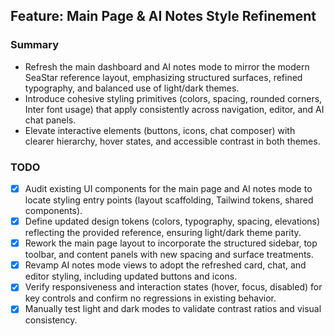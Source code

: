 ## Feature: Main Page & AI Notes Style Refinement

### Summary

- Refresh the main dashboard and AI notes mode to mirror the modern SeaStar reference layout, emphasizing structured surfaces, refined typography, and balanced use of light/dark themes.
- Introduce cohesive styling primitives (colors, spacing, rounded corners, Inter font usage) that apply consistently across navigation, editor, and AI chat panels.
- Elevate interactive elements (buttons, icons, chat composer) with clearer hierarchy, hover states, and accessible contrast in both themes.

### TODO

- [x] Audit existing UI components for the main page and AI notes mode to locate styling entry points (layout scaffolding, Tailwind tokens, shared components).
- [x] Define updated design tokens (colors, typography, spacing, elevations) reflecting the provided reference, ensuring light/dark theme parity.
- [x] Rework the main page layout to incorporate the structured sidebar, top toolbar, and content panels with new spacing and surface treatments.
- [x] Revamp AI notes mode views to adopt the refreshed card, chat, and editor styling, including updated buttons and icons.
- [x] Verify responsiveness and interaction states (hover, focus, disabled) for key controls and confirm no regressions in existing behavior.
- [x] Manually test light and dark modes to validate contrast ratios and visual consistency.
